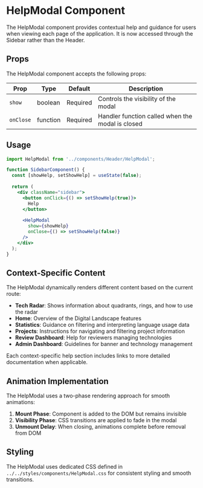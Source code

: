# HelpModal Component

The HelpModal component provides contextual help and guidance for users when viewing each page of the application. It is now accessed through the Sidebar rather than the Header.

## Props

The HelpModal component accepts the following props:

| Prop | Type | Default | Description |
|------|------|---------|-------------|
| `show` | boolean | Required | Controls the visibility of the modal |
| `onClose` | function | Required | Handler function called when the modal is closed |

## Usage

```jsx
import HelpModal from '../components/Header/HelpModal';

function SidebarComponent() {
  const [showHelp, setShowHelp] = useState(false);
  
  return (
    <div className="sidebar">
      <button onClick={() => setShowHelp(true)}>
        Help
      </button>
      
      <HelpModal 
        show={showHelp}
        onClose={() => setShowHelp(false)}
      />
    </div>
  );
}
```

## Context-Specific Content

The HelpModal dynamically renders different content based on the current route:

- **Tech Radar**: Shows information about quadrants, rings, and how to use the radar
- **Home**: Overview of the Digital Landscape features
- **Statistics**: Guidance on filtering and interpreting language usage data
- **Projects**: Instructions for navigating and filtering project information
- **Review Dashboard**: Help for reviewers managing technologies
- **Admin Dashboard**: Guidelines for banner and technology management

Each context-specific help section includes links to more detailed documentation when applicable.

## Animation Implementation

The HelpModal uses a two-phase rendering approach for smooth animations:

1. **Mount Phase**: Component is added to the DOM but remains invisible
2. **Visibility Phase**: CSS transitions are applied to fade in the modal
3. **Unmount Delay**: When closing, animations complete before removal from DOM

## Styling

The HelpModal uses dedicated CSS defined in `../../styles/components/HelpModal.css` for consistent styling and smooth transitions.
